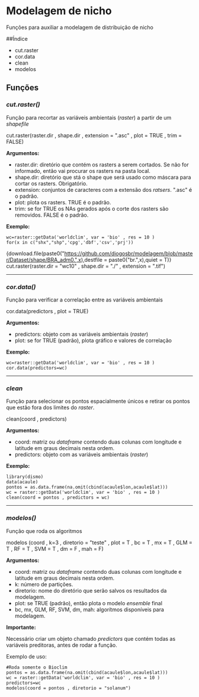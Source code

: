 ﻿# Modelagem de nicho
Funções para auxiliar a modelagem de distribuição de nicho

##Índice
* cut.raster
* cor.data
* clean
* modelos 

## **Funções** 
### *cut.raster()*
Função para recortar as variáveis ambientais (*raster*) a partir de um *shapefile*

cut.raster(raster.dir , shape.dir , extension = ".asc" , plot = TRUE , trim = FALSE)

**Argumentos:**

 * raster.dir: diretório que contém os rasters a serem cortados. Se não for informado, então vai procurar os rasters na pasta local.
 * shape.dir: diretório que stá o shape que será usado como máscara para cortar os rasters. Obrigatório.
 * extension: conjuntos de caracteres com a extensão dos *ratsers*. ".asc" é o padrão.
 * plot: plota os rasters. TRUE é o padrão.
 * trim: se for TRUE os NAs gerados após o corte dos rasters são removidos. FALSE é o padrão.

**Exemplo:**

    wc=raster::getData('worldclim', var = 'bio' , res = 10 )
    for(x in c("shx","shp",'cpg','dbf','csv','prj'))
{download.file(paste0("https://github.com/diogosbr/modelagem/blob/master/Dataset/shape/BRA_adm0.",x),destfile = paste0("br.",x),quiet = T)}
    cut.raster(raster.dir = "wc10" , shape.dir = "./" , extension = ".tif")

---

### *cor.data()*
Função para verificar a correlação entre as variáveis ambientais

cor.data(predictors , plot = TRUE)

**Argumentos:**

* predictors: objeto com as variáveis ambientais (*raster*)
* plot: se for TRUE (padrão), plota gráfico e valores de correlação

**Exemplo:** 

    wc=raster::getData('worldclim', var = 'bio' , res = 10 )
	cor.data(predictors=wc)

---
### *clean*
Função para selecionar os pontos espacialmente únicos e retirar os pontos que estão fora dos limites do *raster*.

clean(coord , predictors)

**Argumentos:**

* coord: matriz ou *dataframe* contendo duas colunas com longitude e latitude em graus decimais nesta ordem.
* predictors: objeto com as variáveis ambientais (*raster*)

**Exemplo:** 

    library(dismo)
	data(acaule)
	pontos = as.data.frame(na.omit(cbind(acaule$lon,acaule$lat)))
	wc = raster::getData('worldclim', var = 'bio' , res = 10 )
	clean(coord = pontos , predictors = wc)

---
### *modelos()*
Função que roda os algoritmos

modelos (coord , k=3 , diretorio = "teste" , plot = T , bc = T , mx = T , GLM = T , RF = T , SVM = T , dm = F , mah = F)

**Argumentos:**

 * coord: matriz ou *dataframe* contendo duas colunas com longitude e latitude em graus decimais nesta ordem. 
 * k: número de partições.
 * diretorio: nome do diretório que serão salvos  os resultados da modelagem.
 * plot: se TRUE (padrão), então plota o modelo *ensemble* final
 * bc, mx, GLM, RF, SVM, dm, mah: algorítmos disponíveis para modelagem. 

**Importante:<p>**
Necessário criar um objeto chamado *predictors* que contém todas as variáveis preditoras, antes de rodar a função.

Exemplo de uso:

    #Roda somente o Bioclim 
	pontos = as.data.frame(na.omit(cbind(acaule$lon,acaule$lat)))
	wc = raster::getData('worldclim', var = 'bio' , res = 10 )
    predictors=wc
	modelos(coord = pontos , diretorio = "solanum")
    
